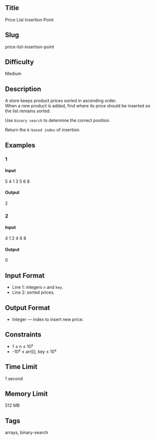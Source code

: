 ## Title

Price List Insertion Point

## Slug

price-list-insertion-point

## Difficulty

Medium

## Description

A store keeps product prices sorted in ascending order.  
When a new product is added, find where its price should be inserted so the list remains sorted.

Use `binary search` to determine the correct position.

Return the `0-based index` of insertion.

## Examples

### 1

#### Input

5 4
1 3 5 6 8

#### Output
2

### 2

#### Input

4 1
2 4 6 8 

#### Output
0

## Input Format  

- Line 1: integers `n` and `key`.  
- Line 2: sorted prices.

## Output Format  

- Integer — index to insert new price.

## Constraints  

- 1 ≤ n ≤ 10⁵  
- -10⁹ ≤ arr[i], key ≤ 10⁹  

## Time Limit

1 second

## Memory Limit

512 MB

## Tags

arrays, binary-search
